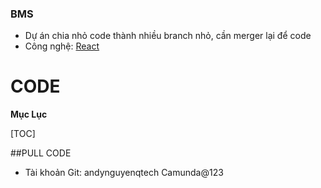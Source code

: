 ### BMS

- Dự án chia nhỏ code thành nhiều branch nhỏ, cần merger lại để code
- Công nghệ: [React](https://react.dev/)

# CODE

**Mục Lục**

[TOC]

##PULL CODE
- Tài khoản Git:
    andynguyenqtech
    Camunda@123


